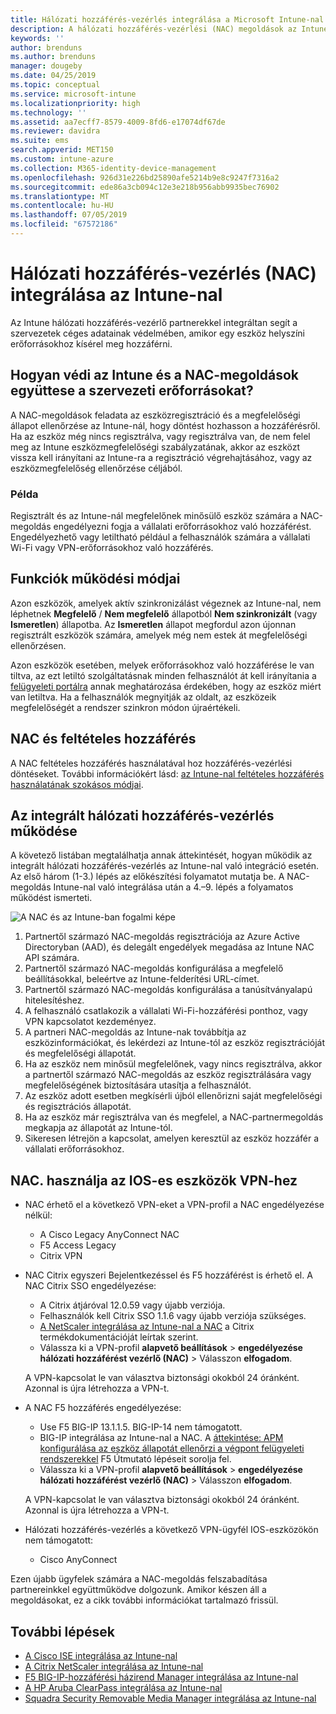 ```yaml
---
title: Hálózati hozzáférés-vezérlés integrálása a Microsoft Intune-nal – Azure | Microsoft Docs
description: A hálózati hozzáférés-vezérlési (NAC) megoldások az Intune-beli eszközök regisztrációját és megfelelőségét ellenőrzik. A NAC bizonyos viselkedéseinek tartalmazza, és a feltételes hozzáféréssel működik. Tekintse meg az előkészítés lépéseit, valamint a partneri megoldásokat.
keywords: ''
author: brenduns
ms.author: brenduns
manager: dougeby
ms.date: 04/25/2019
ms.topic: conceptual
ms.service: microsoft-intune
ms.localizationpriority: high
ms.technology: ''
ms.assetid: aa7ecff7-8579-4009-8fd6-e17074df67de
ms.reviewer: davidra
ms.suite: ems
search.appverid: MET150
ms.custom: intune-azure
ms.collection: M365-identity-device-management
ms.openlocfilehash: 926d31e226bd25890afe5214b9e8c9247f7316a2
ms.sourcegitcommit: ede86a3cb094c12e3e218b956abb9935bec76902
ms.translationtype: MT
ms.contentlocale: hu-HU
ms.lasthandoff: 07/05/2019
ms.locfileid: "67572186"
---
```

# <a name="network-access-control-nac-integration-with-intune"></a>Hálózati hozzáférés-vezérlés (NAC) integrálása az Intune-nal

Az Intune hálózati hozzáférés-vezérlő partnerekkel integráltan segít a szervezetek céges adatainak védelmében, amikor egy eszköz helyszíni erőforrásokhoz kísérel meg hozzáférni.

## <a name="how-do-intune-and-nac-solutions-help-protect-your-organization-resources"></a>Hogyan védi az Intune és a NAC-megoldások együttese a szervezeti erőforrásokat?

A NAC-megoldások feladata az eszközregisztráció és a megfelelőségi állapot ellenőrzése az Intune-nál, hogy döntést hozhasson a hozzáférésről. Ha az eszköz még nincs regisztrálva, vagy regisztrálva van, de nem felel meg az Intune eszközmegfelelőségi szabályzatának, akkor az eszközt vissza kell irányítani az Intune-ra a regisztráció végrehajtásához, vagy az eszközmegfelelőség ellenőrzése céljából.

### <a name="example"></a>Példa

Regisztrált és az Intune-nál megfelelőnek minősülő eszköz számára a NAC-megoldás engedélyezni fogja a vállalati erőforrásokhoz való hozzáférést. Engedélyezhető vagy letiltható például a felhasználók számára a vállalati Wi-Fi vagy VPN-erőforrásokhoz való hozzáférés.

## <a name="feature-behaviors"></a>Funkciók működési módjai

Azon eszközök, amelyek aktív szinkronizálást végeznek az Intune-nal, nem léphetnek **Megfelelő** / **Nem megfelelő** állapotból **Nem szinkronizált** (vagy **Ismeretlen**) állapotba. Az **Ismeretlen** állapot megfordul azon újonnan regisztrált eszközök számára, amelyek még nem estek át megfelelőségi ellenőrzésen.

Azon eszközök esetében, melyek erőforrásokhoz való hozzáférése le van tiltva, az ezt letiltó szolgáltatásnak minden felhasználót át kell irányítania a [felügyeleti portálra](https://portal.manage.microsoft.com) annak meghatározása érdekében, hogy az eszköz miért van letiltva.  Ha a felhasználók megnyitják az oldalt, az eszközeik megfelelőségét a rendszer szinkron módon újraértékeli.

## <a name="nac-and-conditional-access"></a>NAC és feltételes hozzáférés

A NAC feltételes hozzáférés használatával hoz hozzáférés-vezérlési döntéseket. További információkért lásd: [az Intune-nal feltételes hozzáférés használatának szokásos módjai](conditional-access-intune-common-ways-use.md).

## <a name="how-the-nac-integration-works"></a>Az integrált hálózati hozzáférés-vezérlés működése

A követező listában megtalálhatja annak áttekintését, hogyan működik az integrált hálózati hozzáférés-vezérlés az Intune-nal való integráció esetén. Az első három (1-3.) lépés az előkészítési folyamatot mutatja be. A NAC-megoldás Intune-nal való integrálása után a 4.–9. lépés a folyamatos működést ismerteti.

![A NAC és az Intune-ban fogalmi képe](./media/ca-intune-common-ways-2.png)

1. Partnertől származó NAC-megoldás regisztrációja az Azure Active Directoryban (AAD), és delegált engedélyek megadása az Intune NAC API számára.
2. Partnertől származó NAC-megoldás konfigurálása a megfelelő beállításokkal, beleértve az Intune-felderítési URL-címet.
3. Partnertől származó NAC-megoldás konfigurálása a tanúsítványalapú hitelesítéshez.
4. A felhasználó csatlakozik a vállalati Wi-Fi-hozzáférési ponthoz, vagy VPN kapcsolatot kezdeményez.
5. A partneri NAC-megoldás az Intune-nak továbbítja az eszközinformációkat, és lekérdezi az Intune-tól az eszköz regisztrációját és megfelelőségi állapotát.
6. Ha az eszköz nem minősül megfelelőnek, vagy nincs regisztrálva, akkor a partnertől származó NAC-megoldás az eszköz regisztrálására vagy megfelelőségének biztosítására utasítja a felhasználót.
7. Az eszköz adott esetben megkísérli újból ellenőrizni saját megfelelőségi és regisztrációs állapotát.
8. Ha az eszköz már regisztrálva van és megfelel, a NAC-partnermegoldás megkapja az állapotát az Intune-tól.
9. Sikeresen létrejön a kapcsolat, amelyen keresztül az eszköz hozzáfér a vállalati erőforrásokhoz.

## <a name="use-nac-for-vpn-on-your-ios-devices"></a>NAC. használja az IOS-es eszközök VPN-hez  

- NAC érhető el a következő VPN-eket a VPN-profil a NAC engedélyezése nélkül:

  - A Cisco Legacy AnyConnect NAC
  - F5 Access Legacy
  - Citrix VPN

- NAC Citrix egyszeri Bejelentkezéssel és F5 hozzáférést is érhető el. A NAC Citrix SSO engedélyezése:

  - A Citrix átjáróval 12.0.59 vagy újabb verziója.  
  - Felhasználók kell Citrix SSO 1.1.6 vagy újabb verziója szükséges.
  - [A NetScaler integrálása az Intune-nal a NAC](https://docs.citrix.com/en-us/netscaler-gateway/12/microsoft-intune-integration/configuring-network-access-control-device-check-for-netscaler-gateway-virtual-server-for-single-factor-authentication-deployment.html) a Citrix termékdokumentációját leírtak szerint.
  - Válassza ki a VPN-profil **alapvető beállítások** > **engedélyezése hálózati hozzáférést vezérlő (NAC)** > Válasszon **elfogadom**.

  A VPN-kapcsolat le van választva biztonsági okokból 24 óránként. Azonnal is újra létrehozza a VPN-t.

- A NAC F5 hozzáférés engedélyezése:

  - Use F5 BIG-IP 13.1.1.5. BIG-IP-14 nem támogatott.
  - BIG-IP integrálása az Intune-nal a NAC. A [áttekintése: APM konfigurálása az eszköz állapotát ellenőrzi a végpont felügyeleti rendszerekkel](https://support.f5.com/kb/en-us/products/big-ip_apm/manuals/product/apm-client-configuration-7-1-6/6.html#guid-0bd12e12-8107-40ec-979d-c44779a8cc89) F5 Útmutató lépéseit sorolja fel.
  - Válassza ki a VPN-profil **alapvető beállítások** > **engedélyezése hálózati hozzáférést vezérlő (NAC)** > Válasszon **elfogadom**.

  A VPN-kapcsolat le van választva biztonsági okokból 24 óránként. Azonnal is újra létrehozza a VPN-t.

- Hálózati hozzáférés-vezérlés a következő VPN-ügyfél IOS-eszközökön nem támogatott:
  - Cisco AnyConnect

Ezen újabb ügyfelek számára a NAC-megoldás felszabadítása partnereinkkel együttműködve dolgozunk. Amikor készen áll a megoldásokat, ez a cikk további információkat tartalmazó frissül.

## <a name="next-steps"></a>További lépések

- [A Cisco ISE integrálása az Intune-nal](http://www.cisco.com/c/en/us/td/docs/security/ise/2-1/admin_guide/b_ise_admin_guide_21/b_ise_admin_guide_20_chapter_01000.html)
- [A Citrix NetScaler integrálása az Intune-nal](http://docs.citrix.com/en-us/netscaler-gateway/12/microsoft-intune-integration/configuring-network-access-control-device-check-for-netscaler-gateway-virtual-server-for-single-factor-authentication-deployment.html)
- [F5 BIG-IP-hozzáférési házirend Manager integrálása az Intune-nal](https://support.f5.com/kb/en-us/products/big-ip_apm/manuals/product/apm-client-configuration-13-0-0/6.html)
- [A HP Aruba ClearPass integrálása az Intune-nal](https://support.arubanetworks.com/Documentation/tabid/77/DMXModule/512/Command/Core_Download/Default.aspx?EntryId=31271)
- [Squadra Security Removable Media Manager integrálása az Intune-nal](http://www.squadratechnologies.com/StaticContent/ProductDownload/secRMM/9.9.0.0/secRMMIntuneAccessControlSetupGuide.pdf)
